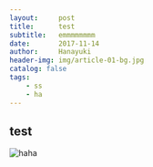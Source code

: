```yaml
---
layout:     post
title:      test
subtitle:   emmmmmmmm
date:       2017-11-14
author:     Hanayuki
header-img: img/article-01-bg.jpg
catalog: false
tags:
    - ss
    - ha
---
```


## test
![haha](http://hanayuki.me/img/post-bg-about.jpg)